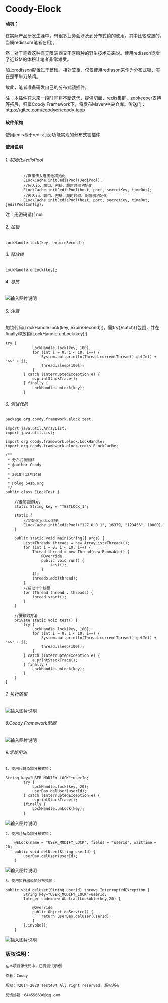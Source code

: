 # Coody-Elock

#### 动机：

在实际产品研发生涯中，有很多业务会涉及到分布式锁的使用。其中比较成熟的，当属redisson(笔者在用)。

然，对于笔者这种有无限洁癖又不喜臃肿的野生技术员来说。使用redisson徒增了近12M的体积让笔者非常难受。

加上redisson配置过于繁琐，相对笨重，仅仅使用redisson来作为分布式锁，实在是宰牛刀杀鸡。

故此，笔者准备研发自己的分布式锁插件。

注：本插件在未来一段时间将不断迭代，提供切面、redis集群、zookeeper支持等拓展，归属Coody Framework下，将发布Maven中央仓库。传送门：https://gitee.com/coodyer/coody-icop


#### 软件架构

使用jedis基于redis订阅功能实现的分布式锁插件


#### 使用说明

###### 1. 初始化JedisPool

```
        //直接传入连接池初始化
		ELockCache.initJedisPool(JediPool);
		//传入ip、端口、密码、超时时间初始化
		ELockCache.initJedisPool(host, port, secretKey, timeOut);
		//传入ip、端口、密码、超时时间、配置器初始化
		ELockCache.initJedisPool(host, port, secretKey, timeOut, jedisPoolConfig);
```

注：无密码请传null

###### 2. 加锁


```
LockHandle.lock(key, expireSecond);
```

###### 3. 释放锁

```
LockHandle.unLock(key);
```
###### 4. 总揽

![输入图片说明](https://images.gitee.com/uploads/images/2018/1214/184328_85eb2b55_1200611.png "a.png")


###### 5. 注意

加锁代码(LockHandle.lock(key, expireSecond);)。需try{}catch{}包围，并在finally释放锁(LockHandle.unLock(key);)


```
try {
			LockHandle.lock(key, 100);
			for (int i = 0; i < 10; i++) {
				System.out.println(Thread.currentThread().getId() + ">>" + i);
				Thread.sleep(100l);
			}
		} catch (InterruptedException e) {
			e.printStackTrace();
		} finally {
			LockHandle.unLock(key);
		}
```


###### 6. 测试代码


```
package org.coody.framework.elock.test;

import java.util.ArrayList;
import java.util.List;

import org.coody.framework.elock.LockHandle;
import org.coody.framework.elock.redis.ELockCache;

/**
 * 分布式锁测试
 * @author Coody
 *
 * 2018年12月14日
 * 
 * @blog 54sb.org
 */
public class ELockTest {

	//要加锁的key
	static String key = "TESTLOCK_1";

	static {
		//初始化jedis连接
		ELockCache.initJedisPool("127.0.0.1", 16379, "123456", 10000);
	}

	public static void main(String[] args) {
		List<Thread> threads = new ArrayList<Thread>();
		for (int i = 0; i < 10; i++) {
			Thread thread = new Thread(new Runnable() {
				@Override
				public void run() {
					test();
				}
			});
			threads.add(thread);
		}
		//启动十个线程
		for (Thread thread : threads) {
			thread.start();
		}
	}

	//要锁的方法
	private static void test() {
		try {
			LockHandle.lock(key, 100);
			for (int i = 0; i < 10; i++) {
				System.out.println(Thread.currentThread().getId() + ">>" + i);
				Thread.sleep(100l);
			}
		} catch (InterruptedException e) {
			e.printStackTrace();
		} finally {
			LockHandle.unLock(key);
		}
	}
}

```

###### 7. 执行效果

![输入图片说明](https://images.gitee.com/uploads/images/2018/1214/184647_f99ea98c_1200611.png "c.png")

###### 8.Coody Framework配置

![输入图片说明](https://images.gitee.com/uploads/images/2019/0103/141224_a1711e32_1200611.png "屏幕截图.png")

     
###### 9.常规用法

    1、使用代码添加分布式锁：


```
String key="USER_MODIFY_LOCK"+userId;
		try {
			LockHandle.lock(key, 20);
			userDao.delUser(userId);
		} catch (InterruptedException e) {
			e.printStackTrace();
		}finally {
			LockHandle.unLock(key);
		}
```

    
![输入图片说明](https://images.gitee.com/uploads/images/2019/0103/141650_d442cc01_1200611.png "屏幕截图.png")

    2、使用注解添加分布式锁：


```
	@ELock(name = "USER_MODIFY_LOCK", fields = "userId", waitTime = 20)
	public void delUser(String userId) {
		userDao.delUser(userId);
	}
```

![输入图片说明](https://images.gitee.com/uploads/images/2019/0103/141847_48f9532f_1200611.png "屏幕截图.png")

    3、使用执行器添加分布式锁：

```
public void delUser(String userId) throws InterruptedException {
		String key="USER_MODIFY_LOCK"+userId;
		Integer code=new AbstractLockAble(key,20) {
			
			@Override
			public Object doService() {
				return userDao.delUser(userId);
			}
		}.invoke();
	}
```


![输入图片说明](https://images.gitee.com/uploads/images/2019/0103/142026_3c84a07f_1200611.png "屏幕截图.png")

### 版权说明：


    在本项目源代码中，已有测试示例

    作者：Coody
    
    版权：©2014-2020 Test404 All right reserved. 版权所有

    反馈邮箱：644556636@qq.com
